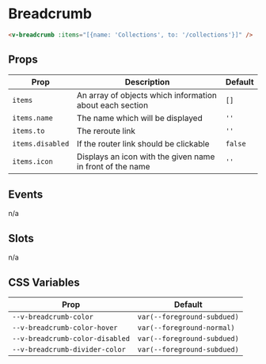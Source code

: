 # Breadcrumb

```html
<v-breadcrumb :items="[{name: 'Collections', to: '/collections'}]" />
```

## Props

| Prop             | Description                                               | Default |
| ---------------- | --------------------------------------------------------- | ------- |
| `items`          | An array of objects which information about each section  | `[]`    |
| `items.name`     | The name which will be displayed                          | `''`    |
| `items.to`       | The reroute link                                          | `''`    |
| `items.disabled` | If the router link should be clickable                    | `false` |
| `items.icon`     | Displays an icon with the given name in front of the name | `''`    |

## Events

n/a

## Slots

n/a

## CSS Variables

| Prop                            | Default                     |
| ------------------------------- | --------------------------- |
| `--v-breadcrumb-color`          | `var(--foreground-subdued)` |
| `--v-breadcrumb-color-hover`    | `var(--foreground-normal)`  |
| `--v-breadcrumb-color-disabled` | `var(--foreground-subdued)` |
| `--v-breadcrumb-divider-color`  | `var(--foreground-subdued)` |
